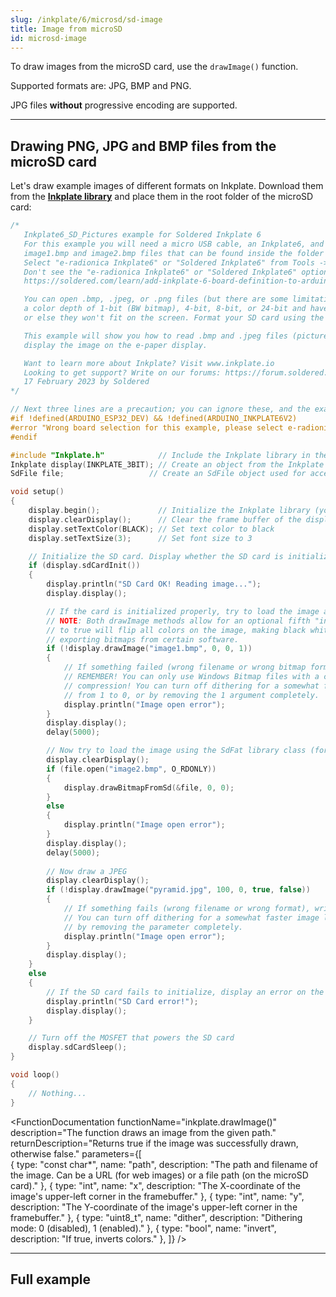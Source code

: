 ```yaml
---  
slug: /inkplate/6/microsd/sd-image  
title: Image from microSD  
id: microsd-image  
---  
```


To draw images from the microSD card, use the `drawImage()` function.

<InfoBox>Supported formats are: JPG, BMP and PNG.</InfoBox>

<WarningBox>JPG files **without** progressive encoding are supported.</WarningBox>

---  

## Drawing PNG, JPG and BMP files from the microSD card

Let's draw example images of different formats on Inkplate. Download them from the [**Inkplate library**](https://github.com/SolderedElectronics/Inkplate-Arduino-library/tree/master/examples/Inkplate6/Advanced/SD/Inkplate6_SD_Pictures) and place them in the root folder of the microSD card:

```cpp
/*
   Inkplate6_SD_Pictures example for Soldered Inkplate 6
   For this example you will need a micro USB cable, an Inkplate6, and an SD card loaded with
   image1.bmp and image2.bmp files that can be found inside the folder of this example.
   Select "e-radionica Inkplate6" or "Soldered Inkplate6" from Tools -> Board menu.
   Don't see the "e-radionica Inkplate6" or "Soldered Inkplate6" option? Follow our tutorial and add it:
   https://soldered.com/learn/add-inkplate-6-board-definition-to-arduino-ide/

   You can open .bmp, .jpeg, or .png files (but there are some limitations imposed by the library) that have 
   a color depth of 1-bit (BW bitmap), 4-bit, 8-bit, or 24-bit and have a resolution smaller than 800x600,
   or else they won't fit on the screen. Format your SD card using the standard FAT file format.

   This example will show you how to read .bmp and .jpeg files (pictures) from the SD card and
   display the image on the e-paper display.

   Want to learn more about Inkplate? Visit www.inkplate.io
   Looking to get support? Write on our forums: https://forum.soldered.com/
   17 February 2023 by Soldered
*/

// Next three lines are a precaution; you can ignore these, and the example would also work without them
#if !defined(ARDUINO_ESP32_DEV) && !defined(ARDUINO_INKPLATE6V2)
#error "Wrong board selection for this example, please select e-radionica Inkplate6 or Soldered Inkplate6 in the boards menu."
#endif

#include "Inkplate.h"            // Include the Inkplate library in the sketch
Inkplate display(INKPLATE_3BIT); // Create an object from the Inkplate library and set the library to 3-bit mode
SdFile file;                   // Create an SdFile object used for accessing files on the SD card

void setup()
{
    display.begin();             // Initialize the Inkplate library (you should call this function ONLY ONCE)
    display.clearDisplay();      // Clear the frame buffer of the display
    display.setTextColor(BLACK); // Set text color to black
    display.setTextSize(3);      // Set font size to 3

    // Initialize the SD card. Display whether the SD card is initialized properly or not.
    if (display.sdCardInit())
    {
        display.println("SD Card OK! Reading image...");
        display.display();

        // If the card is initialized properly, try to load the image and display it on the e-paper at position X=0, Y=0
        // NOTE: Both drawImage methods allow for an optional fifth "invert" parameter. Setting this parameter
        // to true will flip all colors on the image, making black white and white black. This may be necessary when
        // exporting bitmaps from certain software.
        if (!display.drawImage("image1.bmp", 0, 0, 1))
        {
            // If something failed (wrong filename or wrong bitmap format), write an error message on the screen.
            // REMEMBER! You can only use Windows Bitmap files with a color depth of 1, 4, 8, or 24 bits with no
            // compression! You can turn off dithering for a somewhat faster image load by changing the last parameter
            // from 1 to 0, or by removing the 1 argument completely.
            display.println("Image open error");
        }
        display.display();
        delay(5000);

        // Now try to load the image using the SdFat library class (for more advanced users) and display the image on the e-paper.
        display.clearDisplay();
        if (file.open("image2.bmp", O_RDONLY))
        {
            display.drawBitmapFromSd(&file, 0, 0);
        }
        else
        {
            display.println("Image open error");
        }   
        display.display();
        delay(5000);
    
        // Now draw a JPEG
        display.clearDisplay();
        if (!display.drawImage("pyramid.jpg", 100, 0, true, false))
        {
            // If something fails (wrong filename or wrong format), write an error message on the screen.
            // You can turn off dithering for a somewhat faster image load by changing the fifth parameter to false, or
            // by removing the parameter completely.
            display.println("Image open error");
        }       
        display.display();
    }
    else
    {
        // If the SD card fails to initialize, display an error on the screen
        display.println("SD Card error!");        
        display.display();
    }

    // Turn off the MOSFET that powers the SD card
    display.sdCardSleep();
}

void loop()
{
    // Nothing...
}
```

<CenteredImage src="/img/6/image1.jpg" alt="Expected output on Inkplate display" caption="Example image 1" width="1000px" />

<CenteredImage src="/img/6/image2.jpg" alt="Expected output on Inkplate display" caption="Example image 2" width="1000px" />

<CenteredImage src="/img/6/image3.jpg" alt="Expected output on Inkplate display" caption="Example image 3" width="1000px" />

<FunctionDocumentation
    functionName="inkplate.drawImage()"
    description="The function draws an image from the given path."
    returnDescription="Returns true if the image was successfully drawn, otherwise false."
    parameters={[  
    { type: "const char*", name: "path", description: "The path and filename of the image. Can be a URL (for web images) or a file path (on the microSD card)." },
    { type: "int", name: "x", description: "The X-coordinate of the image's upper-left corner in the framebuffer." },
    { type: "int", name: "y", description: "The Y-coordinate of the image's upper-left corner in the framebuffer." },
    { type: "uint8_t", name: "dither", description: "Dithering mode: 0 (disabled), 1 (enabled)." },
    { type: "bool", name: "invert", description: "If true, inverts colors." },
    ]}
/>

---  

## Full example

<QuickLink 
  title="Inkplate6_SD_Pictures.ino" 
  description="This example shows you how to read .bmp and .jpeg files (pictures) from the SD card and display them on the e-paper display."
  url="https://github.com/SolderedElectronics/Inkplate-Arduino-library/blob/master/examples/Inkplate6/Advanced/SD/Inkplate6_SD_Pictures/Inkplate6_SD_Pictures.ino" 
/>